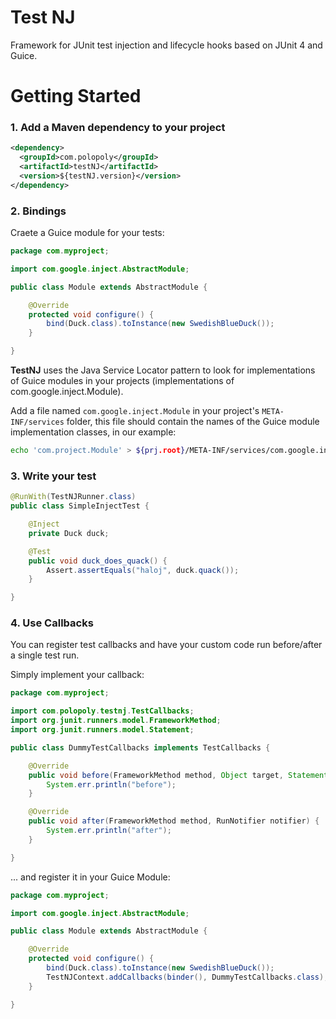 Test NJ
=======

Framework for JUnit test injection and lifecycle hooks based on JUnit 4 and Guice.


Getting Started
===============

### 1. Add a Maven dependency to your project

```xml
<dependency>
  <groupId>com.polopoly</groupId>
  <artifactId>testNJ</artifactId>
  <version>${testNJ.version}</version>
</dependency>
```
    
### 2. Bindings

Craete a Guice module for your tests:


```java
package com.myproject;

import com.google.inject.AbstractModule;

public class Module extends AbstractModule {

    @Override
    protected void configure() {
        bind(Duck.class).toInstance(new SwedishBlueDuck());
    }

}
```

**TestNJ** uses the Java Service Locator pattern to look for implementations of Guice modules in your projects (implementations of com.google.inject.Module). 

Add a file named ```com.google.inject.Module``` in your project's ```META-INF/services``` folder, this file should contain the names of the Guice module implementation classes, in our example:

```bash
echo 'com.project.Module' > ${prj.root}/META-INF/services/com.google.inject.Module
```



### 3. Write your test

```java
@RunWith(TestNJRunner.class)
public class SimpleInjectTest {

    @Inject
    private Duck duck;

    @Test
    public void duck_does_quack() {
        Assert.assertEquals("haloj", duck.quack());
    }

}
```


### 4. Use Callbacks

You can register test callbacks and have your custom code run before/after a single test run.

Simply implement your callback:

```java
package com.myproject;

import com.polopoly.testnj.TestCallbacks;
import org.junit.runners.model.FrameworkMethod;
import org.junit.runners.model.Statement;

public class DummyTestCallbacks implements TestCallbacks {

    @Override
    public void before(FrameworkMethod method, Object target, Statement statement) {
        System.err.println("before");
    }

    @Override
    public void after(FrameworkMethod method, RunNotifier notifier) {
        System.err.println("after");
    }

}
```


... and register it in your Guice Module:


```java
package com.myproject;

import com.google.inject.AbstractModule;

public class Module extends AbstractModule {

    @Override
    protected void configure() {
        bind(Duck.class).toInstance(new SwedishBlueDuck());
        TestNJContext.addCallbacks(binder(), DummyTestCallbacks.class);
    }

}

```

